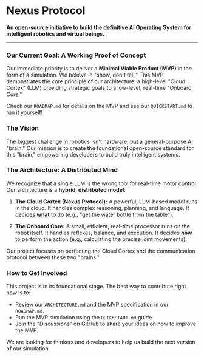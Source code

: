 # Nexus Protocol

**An open-source initiative to build the definitive AI Operating System for intelligent robotics and virtual beings.**

---

### Our Current Goal: A Working Proof of Concept

Our immediate priority is to deliver a **Minimal Viable Product (MVP)** in the form of a simulation. We believe in "show, don't tell." This MVP demonstrates the core principle of our architecture: a high-level "Cloud Cortex" (LLM) providing strategic goals to a low-level, real-time "Onboard Core."

Check our `ROADMAP.md` for details on the MVP and see our `QUICKSTART.md` to run it yourself!

### The Vision

The biggest challenge in robotics isn't hardware, but a general-purpose AI "brain." Our mission is to create the foundational open-source standard for this "brain," empowering developers to build truly intelligent systems.

### The Architecture: A Distributed Mind

We recognize that a single LLM is the wrong tool for real-time motor control. Our architecture is a **hybrid, distributed model**:

1.  **The Cloud Cortex (Nexus Protocol):** A powerful, LLM-based model runs in the cloud. It handles complex reasoning, planning, and language. It decides **what** to do (e.g., "get the water bottle from the table").

2.  **The Onboard Core:** A small, efficient, real-time processor runs on the robot itself. It handles reflexes, balance, and execution. It decides **how** to perform the action (e.g., calculating the precise joint movements).

Our project focuses on perfecting the Cloud Cortex and the communication protocol between these two "brains."

### How to Get Involved

This project is in its foundational stage. The best way to contribute right now is to:
* Review our `ARCHITECTURE.md` and the MVP specification in our `ROADMAP.md`.
* Run the MVP simulation using the `QUICKSTART.md` guide.
* Join the "Discussions" on GitHub to share your ideas on how to improve the MVP.

We are looking for thinkers and developers to help us build the next version of our simulation.
